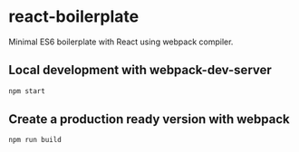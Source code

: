# react-boilerplate

Minimal ES6 boilerplate with React using webpack compiler.

## Local development with webpack-dev-server

```bash
npm start
```

## Create a production ready version with webpack

```bash
npm run build
```
